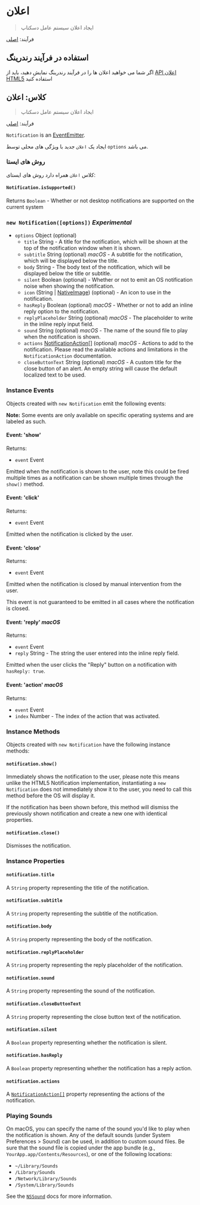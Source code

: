 # اعلان

> ایجاد اعلان سیستم عامل دسکتاپ

فرآیند: [اصلی](../glossary.md#main-process)

## استفاده در فرآیند رندرینگ

اگر شما می خواهید اعلان ها را در فرآیند رندرینگ نمایش دهید، باید از [API اعلان HTML5](../tutorial/notifications.md) استفاده کنید

## کلاس: اعلان

> ایجاد اعلان سیستم عامل دسکتاپ

فرآیند: [اصلی](../glossary.md#main-process)

`Notification` is an [EventEmitter](https://nodejs.org/api/events.html#events_class_eventemitter).

ایجاد یک `اعلان` جدید با ویژگی های محلی توسط `options` می باشد.

### روش های ایستا

کلاس `اعلان` همراه دارد روش های ایستای:

#### `Notification.isSupported()`

Returns `Boolean` - Whether or not desktop notifications are supported on the current system

### `new Notification([options])` _Experimental_

* `options` Object (optional)
  * `title` String - A title for the notification, which will be shown at the top of the notification window when it is shown.
  * `subtitle` String (optional) _macOS_ - A subtitle for the notification, which will be displayed below the title.
  * `body` String - The body text of the notification, which will be displayed below the title or subtitle.
  * `silent` Boolean (optional) - Whether or not to emit an OS notification noise when showing the notification.
  * `icon` (String | [NativeImage](native-image.md)) (optional) - An icon to use in the notification.
  * `hasReply` Boolean (optional) _macOS_ - Whether or not to add an inline reply option to the notification.
  * `replyPlaceholder` String (optional) _macOS_ - The placeholder to write in the inline reply input field.
  * `sound` String (optional) _macOS_ - The name of the sound file to play when the notification is shown.
  * `actions` [NotificationAction[]](structures/notification-action.md) (optional) _macOS_ - Actions to add to the notification. Please read the available actions and limitations in the `NotificationAction` documentation.
  * `closeButtonText` String (optional) _macOS_ - A custom title for the close button of an alert. An empty string will cause the default localized text to be used.

### Instance Events

Objects created with `new Notification` emit the following events:

**Note:** Some events are only available on specific operating systems and are labeled as such.

#### Event: 'show'

Returns:

* `event` Event

Emitted when the notification is shown to the user, note this could be fired multiple times as a notification can be shown multiple times through the `show()` method.

#### Event: 'click'

Returns:

* `event` Event

Emitted when the notification is clicked by the user.

#### Event: 'close'

Returns:

* `event` Event

Emitted when the notification is closed by manual intervention from the user.

This event is not guaranteed to be emitted in all cases where the notification is closed.

#### Event: 'reply' _macOS_

Returns:

* `event` Event
* `reply` String - The string the user entered into the inline reply field.

Emitted when the user clicks the "Reply" button on a notification with `hasReply: true`.

#### Event: 'action' _macOS_

Returns:

* `event` Event
* `index` Number - The index of the action that was activated.

### Instance Methods

Objects created with `new Notification` have the following instance methods:

#### `notification.show()`

Immediately shows the notification to the user, please note this means unlike the HTML5 Notification implementation, instantiating a `new Notification` does not immediately show it to the user, you need to call this method before the OS will display it.

If the notification has been shown before, this method will dismiss the previously shown notification and create a new one with identical properties.

#### `notification.close()`

Dismisses the notification.

### Instance Properties

#### `notification.title`

A `String` property representing the title of the notification.

#### `notification.subtitle`

A `String` property representing the subtitle of the notification.

#### `notification.body`

A `String` property representing the body of the notification.

#### `notification.replyPlaceholder`

A `String` property representing the reply placeholder of the notification.

#### `notification.sound`

A `String` property representing the sound of the notification.

#### `notification.closeButtonText`

A `String` property representing the close button text of the notification.

#### `notification.silent`

A `Boolean` property representing whether the notification is silent.

#### `notification.hasReply`

A `Boolean` property representing whether the notification has a reply action.

#### `notification.actions`

A [`NotificationAction[]`](structures/notification-action.md) property representing the actions of the notification.

### Playing Sounds

On macOS, you can specify the name of the sound you'd like to play when the notification is shown. Any of the default sounds (under System Preferences > Sound) can be used, in addition to custom sound files. Be sure that the sound file is copied under the app bundle (e.g., `YourApp.app/Contents/Resources`), or one of the following locations:

* `~/Library/Sounds`
* `/Library/Sounds`
* `/Network/Library/Sounds`
* `/System/Library/Sounds`

See the [`NSSound`](https://developer.apple.com/documentation/appkit/nssound) docs for more information.
